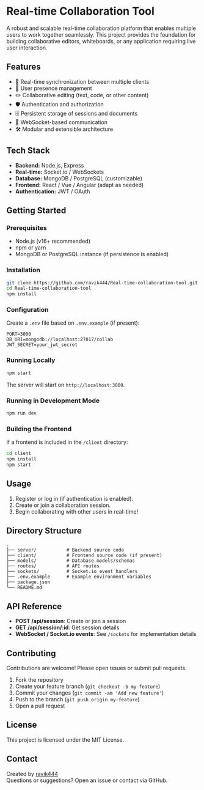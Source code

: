 # Real-time Collaboration Tool

A robust and scalable real-time collaboration platform that enables multiple users to work together seamlessly. This project provides the foundation for building collaborative editors, whiteboards, or any application requiring live user interaction.

## Features

- 🔄 Real-time synchronization between multiple clients
- 👥 User presence management
- ✏️ Collaborative editing (text, code, or other content)
- 🛡️ Authentication and authorization
- 🗄️ Persistent storage of sessions and documents
- 📡 WebSocket-based communication
- 🛠️ Modular and extensible architecture

## Tech Stack

- **Backend:** Node.js, Express
- **Real-time:** Socket.io / WebSockets
- **Database:** MongoDB / PostgreSQL (customizable)
- **Frontend:** React / Vue / Angular (adapt as needed)
- **Authentication:** JWT / OAuth

## Getting Started

### Prerequisites

- Node.js (v16+ recommended)
- npm or yarn
- MongoDB or PostgreSQL instance (if persistence is enabled)

### Installation

```bash
git clone https://github.com/ravik444/Real-time-collaboration-tool.git
cd Real-time-collaboration-tool
npm install
```

### Configuration

Create a `.env` file based on `.env.example` (if present):

```env
PORT=3000
DB_URI=mongodb://localhost:27017/collab
JWT_SECRET=your_jwt_secret
```

### Running Locally

```bash
npm start
```

The server will start on `http://localhost:3000`.

### Running in Development Mode

```bash
npm run dev
```

### Building the Frontend

If a frontend is included in the `/client` directory:

```bash
cd client
npm install
npm start
```

## Usage

1. Register or log in (if authentication is enabled).
2. Create or join a collaboration session.
3. Begin collaborating with other users in real-time!

## Directory Structure

```
.
├── server/           # Backend source code
├── client/           # Frontend source code (if present)
├── models/           # Database models/schemas
├── routes/           # API routes
├── sockets/          # Socket.io event handlers
├── .env.example      # Example environment variables
├── package.json
└── README.md
```

## API Reference

- **POST /api/session**: Create or join a session
- **GET /api/session/:id**: Get session details
- **WebSocket / Socket.io events**: See `/sockets` for implementation details

## Contributing

Contributions are welcome! Please open issues or submit pull requests.

1. Fork the repository
2. Create your feature branch (`git checkout -b my-feature`)
3. Commit your changes (`git commit -am 'Add new feature'`)
4. Push to the branch (`git push origin my-feature`)
5. Open a pull request

## License

This project is licensed under the MIT License.

## Contact

Created by [ravik444](https://github.com/ravik444)  
Questions or suggestions? Open an issue or contact via GitHub.
